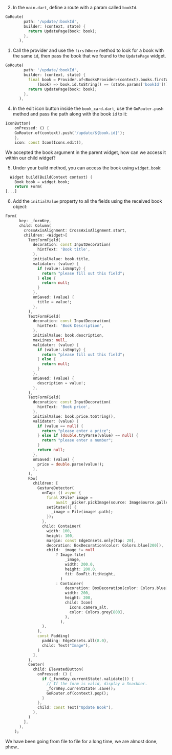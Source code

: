 2. In the `main.dart`, define a route with a param called `bookId`.

```dart
GoRoute(
        path: '/update/:bookId',
        builder: (context, state) {
          return UpdatePage(book: book);
        },
      ),
```

1. Call the provider and use the `firstWhere` method to look for a book with the same `id`, then pass the book that we found to the `UpdatePage` widget.

```dart
GoRoute(
        path: '/update/:bookId',
        builder: (context, state) {
          final book = Provider.of<BooksProvider>(context).books.firstWhere(
              (book) => book.id.toString() == (state.params['bookId']!));
          return UpdatePage(book: book);
        },
      ),
```

4. In the edit icon button inside the `book_card.dart`, use the `GoRouter.push` method and pass the path along with the book `id` to it:

```dart
IconButton(
    onPressed: () {
    GoRouter.of(context).push('/update/${book.id}');
    },
    icon: const Icon(Icons.edit)),
```

We accepted the book argument in the parent widget, how can we access it within our child widget?

5. Under your build method, you can access the book using `widget.book`:

```dart
  Widget build(BuildContext context) {
    Book book = widget.book;
    return Form(
[...]
```

6. Add the `initialValue` property to all the fields using the received book object:

```dart
Form(
      key: _formKey,
      child: Column(
        crossAxisAlignment: CrossAxisAlignment.start,
        children: <Widget>[
          TextFormField(
            decoration: const InputDecoration(
              hintText: 'Book title',
            ),
            initialValue: book.title,
            validator: (value) {
              if (value!.isEmpty) {
                return "please fill out this field";
              } else {
                return null;
              }
            },
            onSaved: (value) {
              title = value!;
            },
          ),
          TextFormField(
            decoration: const InputDecoration(
              hintText: 'Book Description',
            ),
            initialValue: book.description,
            maxLines: null,
            validator: (value) {
              if (value!.isEmpty) {
                return "please fill out this field";
              } else {
                return null;
              }
            },
            onSaved: (value) {
              description = value!;
            },
          ),
          TextFormField(
            decoration: const InputDecoration(
              hintText: 'Book price',
            ),
            initialValue: book.price.toString(),
            validator: (value) {
              if (value == null) {
                return "please enter a price";
              } else if (double.tryParse(value) == null) {
                return "please enter a number";
              }
              return null;
            },
            onSaved: (value) {
              price = double.parse(value!);
            },
          ),
          Row(
            children: [
              GestureDetector(
                onTap: () async {
                  final XFile? image =
                      await _picker.pickImage(source: ImageSource.gallery);
                  setState(() {
                    _image = File(image!.path);
                  });
                },
                child: Container(
                  width: 100,
                  height: 100,
                  margin: const EdgeInsets.only(top: 20),
                  decoration: BoxDecoration(color: Colors.blue[200]),
                  child: _image != null
                      ? Image.file(
                          _image,
                          width: 200.0,
                          height: 200.0,
                          fit: BoxFit.fitHeight,
                        )
                      : Container(
                          decoration: BoxDecoration(color: Colors.blue[200]),
                          width: 200,
                          height: 200,
                          child: Icon(
                            Icons.camera_alt,
                            color: Colors.grey[800],
                          ),
                        ),
                ),
              ),
              const Padding(
                padding: EdgeInsets.all(8.0),
                child: Text("Image"),
              )
            ],
          ),
          Center(
            child: ElevatedButton(
              onPressed: () {
                if (_formKey.currentState!.validate()) {
                  // If the form is valid, display a Snackbar.
                  _formKey.currentState!.save();
                  GoRouter.of(context).pop();
                }
              },
              child: const Text("Update Book"),
            ),
          )
        ],
      ),
    );
```

We have been going from file to file for a long time, we are almost done, phew..
